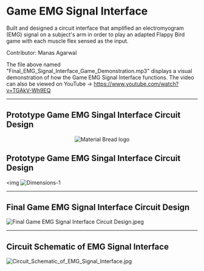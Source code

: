 # Game EMG Signal Interface

Built and designed a circuit interface that amplified an electromyogram (EMG) signal on a subject's arm in order to play an adapted Flappy Bird game with each muscle flex sensed as the input.

Contributor: Manas Agarwal

The file above named "Final_EMG_Signal_Interface_Game_Demonstration.mp3" displays a visual demonstration of how the Game EMG Signal Interface functions. The video can also be viewed on YouTube -> https://www.youtube.com/watch?v=TGAkV-Wh9EQ

--- 
## Prototype Game EMG Singal Interface Circuit Design
<p align="center">
  <img src="Prototype_Game_EMG_Singal_Interface_Circuit_Design.jpeg" alt="Material Bread logo">
  </p>

## Prototype Game EMG Singal Interface Circuit Design
<img ![Dimensions-1](Prototype_Game_EMG_Singal_Interface_Circuit_Design.jpeg)

---

## Final Game EMG Signal Interface Circuit Design
![Final Game EMG Signal Interface Circuit Design.jpeg](Final_Game_EMG_Signal_Interface_Circuit_Design.jpeg)

---

## Circuit Schematic of EMG Signal Interface
![Circuit_Schematic_of_EMG_Signal_Interface.jpg](Circuit_Schematic_of_EMG_Signal_Interface.jpg)
